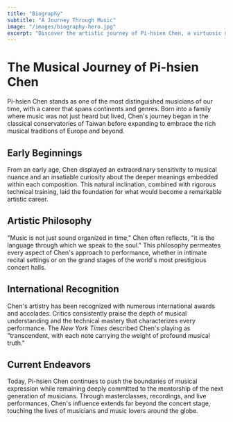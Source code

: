 ```yaml
---
title: "Biography"
subtitle: "A Journey Through Music"
image: "/images/biography-hero.jpg"
excerpt: "Discover the artistic journey of Pi-hsien Chen, a virtuosic musician whose passion for performance and teaching has touched audiences worldwide."
---
```


# The Musical Journey of Pi-hsien Chen

Pi-hsien Chen stands as one of the most distinguished musicians of our time, with a career that spans continents and genres. Born into a family where music was not just heard but lived, Chen's journey began in the classical conservatories of Taiwan before expanding to embrace the rich musical traditions of Europe and beyond.

## Early Beginnings

From an early age, Chen displayed an extraordinary sensitivity to musical nuance and an insatiable curiosity about the deeper meanings embedded within each composition. This natural inclination, combined with rigorous technical training, laid the foundation for what would become a remarkable artistic career.

## Artistic Philosophy

"Music is not just sound organized in time," Chen often reflects, "it is the language through which we speak to the soul." This philosophy permeates every aspect of Chen's approach to performance, whether in intimate recital settings or on the grand stages of the world's most prestigious concert halls.

## International Recognition

Chen's artistry has been recognized with numerous international awards and accolades. Critics consistently praise the depth of musical understanding and the technical mastery that characterizes every performance. The *New York Times* described Chen's playing as "transcendent, with each note carrying the weight of profound musical truth."

## Current Endeavors

Today, Pi-hsien Chen continues to push the boundaries of musical expression while remaining deeply committed to the mentorship of the next generation of musicians. Through masterclasses, recordings, and live performances, Chen's influence extends far beyond the concert stage, touching the lives of musicians and music lovers around the globe.